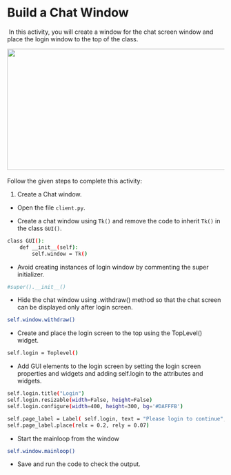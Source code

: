 Build a Chat Window
===================
​
In this activity, you will create a window for the chat screen window and place the login window to the top of the class.
​
​

<img src= "https://s3.amazonaws.com/media-p.slid.es/uploads/1525749/images/10870533/pasted-from-clipboard.png" width = "521" height = "281">
​
​

Follow the given steps to complete this activity:
1. Create a Chat window.​

* Open the file `client.py`.

* Create a chat window using `Tk()` and remove the code to inherit `Tk()` in the class `GUI()`.
​
```sh
class GUI():
	def __init__(self):
		self.window = Tk()
```

* Avoid creating instances of login window by commenting the super initializer.
```sh
#super().__init__()
```

* Hide the chat window using .withdraw() method so that the chat screen can be displayed only after login screen.
```sh
self.window.withdraw()
```   

* Create and place the login screen to the top using the TopLevel() widget.
```sh
self.login = Toplevel()
```  

* Add GUI elements to the login screen by setting the login screen properties and widgets and adding self.login to the attributes and widgets.

```sh
self.login.title("Login")
self.login.resizable(width=False, height=False)
self.login.configure(width=400, height=300, bg='#DAFFFB')

self.page_label = Label( self.login, text = "Please login to continue", font = "Helvetica 14 bold", bg='#DAFFFB')
self.page_label.place(relx = 0.2, rely = 0.07)
```
* Start the mainloop from the window
```sh
self.window.mainloop()
```
* Save and run the code to check the output.